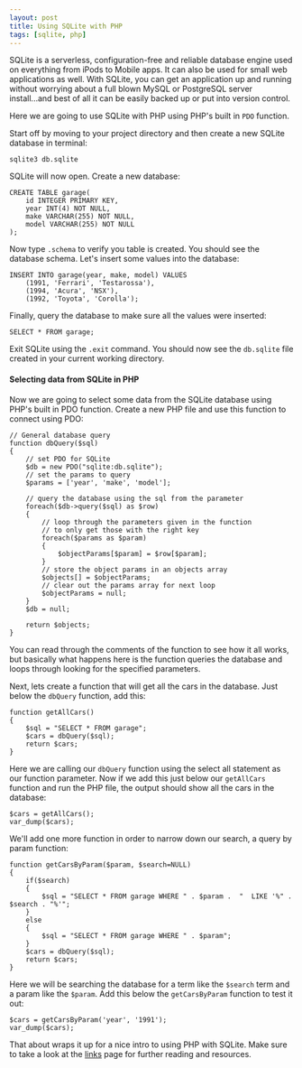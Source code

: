 ```yaml
---
layout: post
title: Using SQLite with PHP
tags: [sqlite, php]
---
```


SQLite is a serverless, configuration-free and reliable database engine used on
everything from iPods to Mobile apps. It can also be used for small web
applications as well. With SQLite, you can get an application up and running
without worrying about a full blown MySQL or PostgreSQL server install...and
best of all it can be easily backed up or put into version control.

Here we are going to use SQLite with PHP using PHP's built in `PDO` function.

Start off by moving to your project directory and then create a new SQLite
database in terminal:

```
sqlite3 db.sqlite
```

SQLite will now open. Create a new database:

```
CREATE TABLE garage(
	id INTEGER PRIMARY KEY,
	year INT(4) NOT NULL,
	make VARCHAR(255) NOT NULL,
	model VARCHAR(255) NOT NULL
);
```

Now type `.schema` to verify you table is created. You should see the database
schema. Let's insert some values into the database:

```
INSERT INTO garage(year, make, model) VALUES
    (1991, 'Ferrari', 'Testarossa'),
	(1994, 'Acura', 'NSX'),
	(1992, 'Toyota', 'Corolla');
```

Finally, query the database to make sure all the values were inserted:

```
SELECT * FROM garage;
```

Exit SQLite using the `.exit` command. You should now see the `db.sqlite` file
created in your current working directory.

#### Selecting data from SQLite in PHP

Now we are going to select some data from the SQLite database using PHP's built
in PDO function. Create a new PHP file and use this function to connect using
PDO:

```
// General database query
function dbQuery($sql)
{
	// set PDO for SQLite
	$db = new PDO("sqlite:db.sqlite");
	// set the params to query
	$params = ['year', 'make', 'model'];

	// query the database using the sql from the parameter
	foreach($db->query($sql) as $row)
	{
		// loop through the parameters given in the function
		// to only get those with the right key
		foreach($params as $param)
		{
			$objectParams[$param] = $row[$param];
		}
		// store the object params in an objects array
		$objects[] = $objectParams;
		// clear out the params array for next loop
		$objectParams = null;
	}
	$db = null;

	return $objects;
}
```

You can read through the comments of the function to see how it all works, but basically what happens
here is the function queries the database and loops through looking for the specified parameters.

Next, lets create a function that will get all the cars in the database. Just below the `dbQuery` function,
add this:

```
function getAllCars()
{
	$sql = "SELECT * FROM garage";
	$cars = dbQuery($sql);
	return $cars;
}
```

Here we are calling our `dbQuery` function using the select all statement as our function parameter. Now
if we add this just below our `getAllCars` function and run the PHP file, the output should show all the
cars in the database:

```
$cars = getAllCars();
var_dump($cars);
```

We'll add one more function in order to narrow down our search, a query by param function:

```
function getCarsByParam($param, $search=NULL)
{
	if($search)
	{
		$sql = "SELECT * FROM garage WHERE " . $param .  "  LIKE '%" . $search . "%'";
	}
	else
	{
		$sql = "SELECT * FROM garage WHERE " . $param";
	}
	$cars = dbQuery($sql);
	return $cars;
}
```

Here we will be searching the database for a term like the `$search` term and a param like the `$param`. Add this
below the `getCarsByParam` function to test it out:

```
$cars = getCarsByParam('year', '1991');
var_dump($cars);
```

That about wraps it up for a nice intro to using PHP with SQLite. Make sure to take a look at the [links](http://codoki.github.io/links/) page
for further reading and resources.
